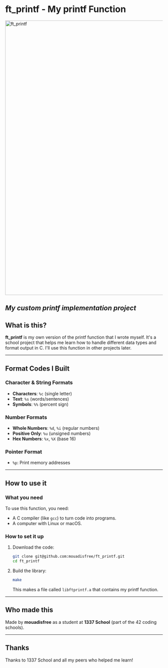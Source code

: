 # ft_printf - My printf Function
<img width="1547" height="876" alt="ft_printf" src="https://github.com/user-attachments/assets/bf6526bf-ff49-441f-a431-e61f3e3e6419" />

*My custom printf implementation project*
---
## What is this?
**ft_printf** is my own version of the printf function that I wrote myself. It's a school project that helps me learn how to handle different data types and format output in C. I'll use this function in other projects later.

---

## Format Codes I Built

### Character & String Formats
- **Characters**: `%c` (single letter)
- **Text**: `%s` (words/sentences)
- **Symbols**: `%%` (percent sign)

### Number Formats
- **Whole Numbers**: `%d`, `%i` (regular numbers)
- **Positive Only**: `%u` (unsigned numbers)
- **Hex Numbers**: `%x`, `%X` (base 16)

### Pointer Format
- `%p`: Print memory addresses

---

## How to use it

### What you need
To use this function, you need:
- A C compiler (like `gcc`) to turn code into programs.
- A computer with Linux or macOS.

### How to set it up
1. Download the code:
   ```bash
   git clone git@github.com:mouadisfree/ft_printf.git
   cd ft_printf


2. Build the library:
   ```bash
   make
   ```

   This makes a file called `libftprintf.a` that contains my printf function.

---

## Who made this
Made by **mouadisfree** as a student at **1337 School** (part of the 42 coding schools).

---

## Thanks
Thanks to 1337 School and all my peers who helped me learn!
